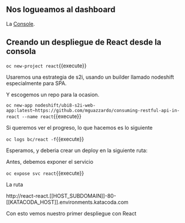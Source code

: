 ## Nos logueamos al dashboard 

La [Console](https://console-openshift-console-[[HOST_SUBDOMAIN]]-443-[[KATACODA_HOST]].environments.katacoda.com). 

## Creando un despliegue de React desde la consola

``oc new-project react``{{execute}}

Usaremos una estrategia de s2i, usando un builder llamado nodeshift especialmente para SPA.

Y escogemos un repo para la ocasion.



``oc new-app nodeshift/ubi8-s2i-web-app:latest~https://github.com/mguazzardo/consuming-restful-api-in-react --name react``{{execute}}


Si queremos ver el progreso, lo que hacemos es lo siguiente

``oc logs bc/react -f``{{execute}}

Esperamos, y deberia crear un deploy en la siguiente ruta:

Antes, debemos exponer el servicio

``oc expose svc react``{{execute}}

La ruta

http://react-react.[[HOST_SUBDOMAIN]]-80-[[KATACODA_HOST]].environments.katacoda.com


Con esto vemos nuestro primer despliegue con React

